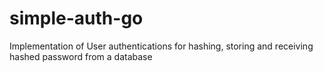 # simple-auth-go
Implementation of User authentications for hashing, storing and receiving hashed password from a database
